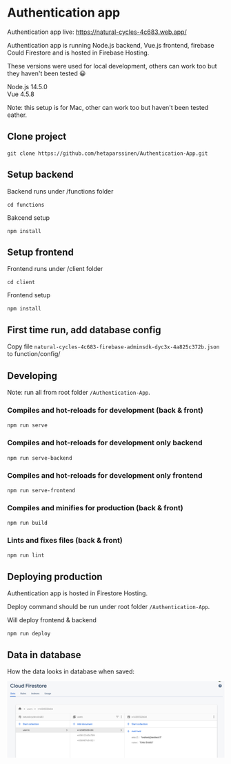 # Authentication app

Authentication app live: https://natural-cycles-4c683.web.app/

Authentication app is running Node.js backend, Vue.js frontend, firebase Could Firestore and is hosted in Firebase Hosting.

These versions were used for local development, others can work too but they haven't been tested 😀

Node.js 14.5.0<br>
Vue 4.5.8

Note: this setup is for Mac, other can work too but haven't been tested eather.


## Clone project
```
git clone https://github.com/hetaparssinen/Authentication-App.git
```


## Setup backend

Backend runs under /functions folder

```
cd functions
```

Bakcend setup
```
npm install
```


## Setup frontend

Frontend runs under /client folder

```
cd client
```

Frontend setup
```
npm install
```

## First time run, add database config
Copy file `natural-cycles-4c683-firebase-adminsdk-dyc3x-4a825c372b.json` to function/config/


## Developing

Note: run all from root folder `/Authentication-App`.

### Compiles and hot-reloads for development (back & front)
```
npm run serve
```
### Compiles and hot-reloads for development only backend
```
npm run serve-backend
```
### Compiles and hot-reloads for development only frontend
```
npm run serve-frontend
```

### Compiles and minifies for production (back & front)
```
npm run build
```

### Lints and fixes files (back & front)
```
npm run lint
```



## Deploying production
Authentication app is hosted in Firestore Hosting.

Deploy command should be run under root folder `/Authentication-App`.

Will deploy frontend & backend
```
npm run deploy
```

## Data in database

How the data looks in database when saved:

![DB Example](https://raw.githubusercontent.com/hetaparssinen/Authentication-App/master/db-example.png?token=ACK52WSGZGMW2RRGMJ7RFZ27XOJ2Y)



